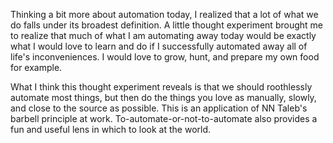 Thinking a bit more about automation today, I realized that a lot of what we do falls under its broadest definition. A little thought experiment brought me to realize that much of what I am automating away today would be exactly what I would love to learn and do if I successfully automated away all of life's inconveniences. I would love to grow, hunt, and prepare my own food for example. 

What I think this thought experiment reveals is that we should roothlessly automate most things, but then do the things you love as manually, slowly, and close to the source as possible. This is an application of NN Taleb's barbell principle at work. To-automate-or-not-to-automate also provides a fun and useful lens in which to look at the world. 